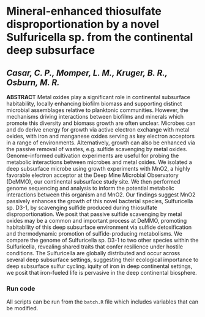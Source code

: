 # Mineral-enhanced thiosulfate disproportionation by a novel Sulfuricella sp. from the continental deep subsurface 
## ***Casar, C. P., Momper, L. M.,  Kruger, B. R., Osburn, M. R.***

**ABSTRACT**
Metal oxides play a significant role in continental subsurface habitability, locally enhancing biofilm biomass and supporting distinct microbial assemblages relative to planktonic communities. However, the mechanisms driving interactions between biofilms and minerals which promote this diversity and biomass growth are often unclear. Microbes can and do derive energy for growth via active electron exchange with metal oxides, with iron and manganese oxides serving as key electron acceptors in a range of environments. Alternatively, growth can also be enhanced via the passive removal of wastes, e.g. sulfide scavenging by metal oxides. Genome-informed cultivation experiments are useful for probing the metabolic interactions between microbes and metal oxides. We isolated a deep subsurface microbe using growth experiments with MnO2, a highly favorable electron acceptor at the Deep Mine Microbial Observatory (DeMMO), our continental subsurface study site. We then performed genome sequencing and analysis to inform the potential metabolic interactions between this organism and MnO2. Our findings suggest MnO2 passively enhances the growth of this novel bacterial species, Sulfuricella sp. D3-1, by scavenging sulfide produced during thiosulfate disproportionation. We posit that passive sulfide scavenging by metal oxides may be a common and important process at DeMMO, promoting habitability of this deep subsurface environment via sulfide detoxification and thermodynamic promotion of sulfide-producing metabolisms. We compare the genome of Sulfuricella sp. D3-1 to two other species within the Sulfuricella, revealing shared traits that confer resilience under hostile conditions. The Sulfuricella are globally distributed and occur across several deep subsurface settings, suggesting their ecological importance to deep subsurface sulfur cycling. iquity of iron in deep continental settings, we posit that iron-fueled life is pervasive in the deep continental biosphere.

### Run code

All scripts can be run from the `batch.R` file which includes variables that can be modified. 